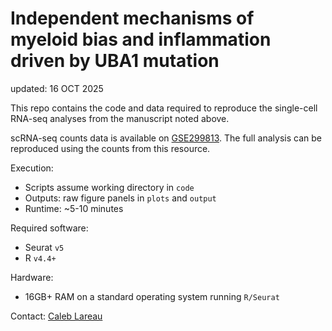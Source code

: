 # Independent mechanisms of myeloid bias and inflammation driven by UBA1 mutation
updated: 16 OCT 2025

This repo contains the code and data required to reproduce the single-cell RNA-seq
analyses from the manuscript noted above. 

scRNA-seq counts data is available on [GSE299813](https://www.ncbi.nlm.nih.gov/geo/query/acc.cgi?acc=GSE299813). 
The full analysis can be reproduced using the counts from this resource. 

Execution:
- Scripts assume working directory in `code`
- Outputs: raw figure panels in `plots` and `output`
- Runtime: ~5-10 minutes

Required software:
- Seurat `v5`
- R `v4.4+`

Hardware:
- 16GB+ RAM on a standard operating system running `R/Seurat`

Contact: [Caleb Lareau](lareauc@mskcc.org)

<br><br>
